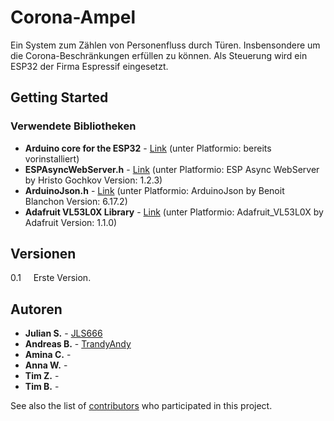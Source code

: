 # Corona-Ampel

Ein System zum Zählen von Personenfluss durch Türen. Insbensondere um die Corona-Beschränkungen erfüllen zu können. Als Steuerung wird ein ESP32 der Firma Espressif eingesetzt.

## Getting Started

### Verwendete Bibliotheken
* **Arduino core for the ESP32** - [Link](https://github.com/espressif/arduino-esp32) (unter Platformio: bereits vorinstalliert)
* **ESPAsyncWebServer.h** - [Link](https://github.com/me-no-dev/ESPAsyncWebServer?utm_source=platformio&utm_medium=piohome) (unter Platformio: ESP Async WebServer by Hristo Gochkov Version: 1.2.3)
* **ArduinoJson.h** - [Link](https://github.com/bblanchon/ArduinoJson) (unter Platformio: ArduinoJson by Benoit Blanchon Version: 6.17.2)
* **Adafruit VL53L0X Library** - [Link](https://github.com/adafruit/Adafruit_VL53L0X) (unter Platformio: Adafruit_VL53L0X by Adafruit Version: 1.1.0)

## Versionen

0.1 &nbsp;&nbsp;&nbsp;&nbsp;Erste Version.

## Autoren

* **Julian S.** - [JLS666](https://github.com/JLS666)
* **Andreas B.** - [TrandyAndy](https://github.com/TrandyAndy)
* **Amina C.** - 
* **Anna W.** - 
* **Tim Z.** -
* **Tim B.** - 

See also the list of [contributors](https://github.com/TrandyAndy/Cor-Count/graphs/contributors) who participated in this project.


